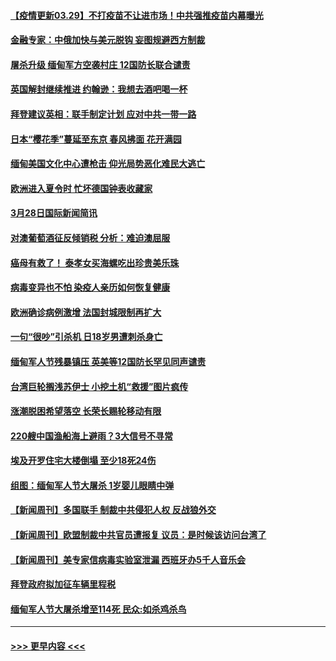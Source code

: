 #### [【疫情更新03.29】不打疫苗不让进市场！中共强推疫苗内幕曝光](../pages/prog202/a103078521.md?t=03290951) 
#### [金融专家：中俄加快与美元脱钩 妄图规避西方制裁](../pages/prog202/a103083672.md?t=03290951) 
#### [屠杀升级 缅甸军方空袭村庄 12国防长联合谴责](../pages/prog202/a103083669.md?t=03290951) 
#### [英国解封继续推进 约翰逊：我想去酒吧喝一杯](../pages/prog202/a103083641.md?t=03290951) 
#### [拜登建议英相：联手制定计划 应对中共一带一路](../pages/prog202/a103083636.md?t=03290951) 
#### [日本“樱花季”蔓延至东京 春风拂面 花开满园](../pages/prog202/a103083627.md?t=03290951) 
#### [缅甸美国文化中心遭枪击 仰光局势恶化难民大逃亡](../pages/prog202/a103083539.md?t=03290951) 
#### [欧洲进入夏令时 忙坏德国钟表收藏家](../pages/prog202/a103083561.md?t=03290951) 
#### [3月28日国际新闻简讯](../pages/prog202/a103083555.md?t=03290951) 
#### [对澳葡萄酒征反倾销税 分析：难迫澳屈服](../pages/prog202/a103083547.md?t=03290951) 
#### [癌母有救了！ 泰孝女买海螺吃出珍贵美乐珠](../pages/prog202/a103083439.md?t=03290951) 
#### [病毒变异也不怕 染疫人亲历如何恢复健康](../pages/prog202/a103083452.md?t=03290951) 
#### [欧洲确诊病例激增 法国封城限制再扩大](../pages/prog202/a103083437.md?t=03290951) 
#### [一句“很吵”引杀机 日18岁男遭刺杀身亡](../pages/prog202/a103083412.md?t=03290951) 
#### [缅甸军人节残暴镇压 英美等12国防长罕见同声谴责](../pages/prog202/a103083384.md?t=03290951) 
#### [台湾巨轮搁浅苏伊士 小挖土机“救援”图片疯传](../pages/prog202/a103083343.md?t=03290951) 
#### [涨潮脱困希望落空 长荣长赐轮移动有限](../pages/prog202/a103083302.md?t=03290951) 
#### [220艘中国渔船海上避雨？3大信号不寻常](../pages/prog202/a103083298.md?t=03290951) 
#### [埃及开罗住宅大楼倒塌 至少18死24伤](../pages/prog202/a103083283.md?t=03290951) 
#### [组图：缅甸军人节大屠杀 1岁婴儿眼睛中弹](../pages/prog202/a103083218.md?t=03290951) 
#### [【新闻周刊】多国联手 制裁中共侵犯人权 反战狼外交](../pages/prog202/a103083154.md?t=03290951) 
#### [【新闻周刊】欧盟制裁中共官员遭报复 议员：是时候该访问台湾了](../pages/prog202/a103083158.md?t=03290951) 
#### [【新闻周刊】美专家信病毒实验室泄漏 西班牙办5千人音乐会](../pages/prog202/a103083142.md?t=03290951) 
#### [拜登政府拟加征车辆里程税](../pages/prog202/a103083126.md?t=03290951) 
#### [缅甸军人节大屠杀增至114死 民众:如杀鸡杀鸟](../pages/prog202/a103083099.md?t=03290951) 

----
#### [ >>> 更早内容 <<< ](../indexes/prog202-earlier.md)
